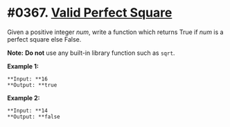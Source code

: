 # #0367. [Valid Perfect Square](https://leetcode.com/problems/valid-perfect-square/description/) 

Given a positive integer _num_, write a function which returns True if _num_ is a perfect square else False.

**Note:** **Do not** use any built-in library function such as `sqrt`.

**Example 1:**
    
    
    
    **Input: **16
    **Output: **true
    

**Example 2:**
    
    
    
    **Input: **14
    **Output: **false